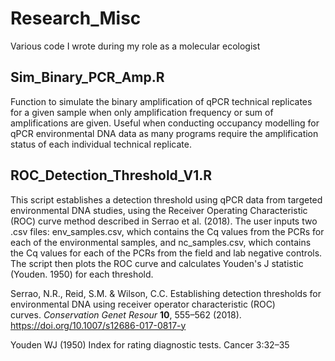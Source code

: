# Research_Misc
Various code I wrote during my role as a molecular ecologist


## Sim_Binary_PCR_Amp.R
Function to simulate the binary amplification of qPCR technical replicates for a given sample when only amplification frequency or sum of amplifications are given. Useful when conducting occupancy modelling for qPCR environmental DNA data as many programs require the amplification status of each individual technical replicate.

## ROC_Detection_Threshold_V1.R
This script establishes a detection threshold using qPCR data from targeted environmental DNA studies, using the Receiver Operating Characteristic (ROC) curve method described in Serrao et al. (2018). The user inputs two .csv files: env_samples.csv, which contains the Cq values from the PCRs for each of the environmental samples, and nc_samples.csv, which contains the Cq values for each of the PCRs from the field and lab negative controls. The script then plots the ROC curve and calculates Youden's J statistic (Youden. 1950) for each threshold.

Serrao, N.R., Reid, S.M. & Wilson, C.C. Establishing detection thresholds for environmental DNA using receiver operator characteristic (ROC) curves. *Conservation Genet Resour* **10**, 555–562 (2018). https://doi.org/10.1007/s12686-017-0817-y

Youden WJ (1950) Index for rating diagnostic tests. Cancer 3:32–35
